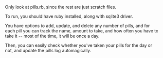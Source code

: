 Only look at pills.rb, since the rest are just scratch files.

To run, you should have ruby installed, along with sqlite3 driver.

You have options to add, update, and delete any number of pills, and for each pill you can track the name, amount to take, and how often you have to take it -- most of the time, it will be once a day.

Then, you can easily check whether you've taken your pills for the day or not, and update the pills log automagically.
